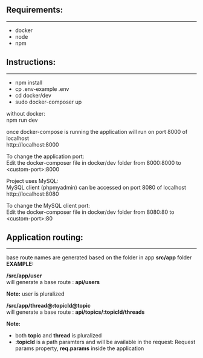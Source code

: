 ## Requirements:
----------------
+ docker
+ node
+ npm

## Instructions:
----------------
+ npm install  
+ cp .env-example .env
+ cd docker/dev
+ sudo docker-composer up

without docker:  
npm run dev

once docker-compose is running the application will run on port 8000 of localhost  
http://localhost:8000

To change the application port:  
Edit the docker-composer file in docker/dev folder from 8000:8000 to \<custom-port\>:8000

Project uses MySQL:  
MySQL client (phpmyadmin) can be accessed on port 8080 of localhost  
http://localhost:8080

To change the MySQL client port:  
Edit the docker-composer file in docker/dev folder from 8080:80 to \<custom-port\>:80

## Application routing:
-----------------------
base route names are generated based on the folder in app **src/app** folder  
**EXAMPLE:**  

**/src/app/user**  
will generate a base route : **api/users**  

**Note:**
user is pluralized

**/src/app/thread@:topicId@topic**  
will generate a base route : **api/topics/:topicId/threads**  

**Note:**
+ both **topic** and **thread** is pluralized
+ **:topicId** is a path paramters and will be available in the request: Request params property, **req.params** inside the application

